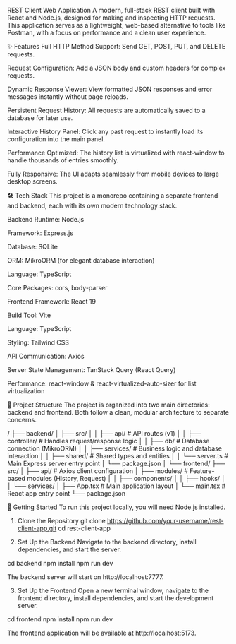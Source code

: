 REST Client Web Application
A modern, full-stack REST client built with React and Node.js, designed for making and inspecting HTTP requests. This application serves as a lightweight, web-based alternative to tools like Postman, with a focus on performance and a clean user experience.

✨ Features
Full HTTP Method Support: Send GET, POST, PUT, and DELETE requests.

Request Configuration: Add a JSON body and custom headers for complex requests.

Dynamic Response Viewer: View formatted JSON responses and error messages instantly without page reloads.

Persistent Request History: All requests are automatically saved to a database for later use.

Interactive History Panel: Click any past request to instantly load its configuration into the main panel.

Performance Optimized: The history list is virtualized with react-window to handle thousands of entries smoothly.

Fully Responsive: The UI adapts seamlessly from mobile devices to large desktop screens.

🛠️ Tech Stack
This project is a monorepo containing a separate frontend and backend, each with its own modern technology stack.

Backend
Runtime: Node.js

Framework: Express.js

Database: SQLite

ORM: MikroORM (for elegant database interaction)

Language: TypeScript

Core Packages: cors, body-parser

Frontend
Framework: React 19

Build Tool: Vite

Language: TypeScript

Styling: Tailwind CSS

API Communication: Axios

Server State Management: TanStack Query (React Query)

Performance: react-window & react-virtualized-auto-sizer for list virtualization

📂 Project Structure
The project is organized into two main directories: backend and frontend. Both follow a clean, modular architecture to separate concerns.

/
├── backend/
│   ├── src/
│   │   ├── api/          # API routes (v1)
│   │   ├── controller/   # Handles request/response logic
│   │   ├── db/           # Database connection (MikroORM)
│   │   ├── services/     # Business logic and database interaction
│   │   ├── shared/       # Shared types and entities
│   │   └── server.ts     # Main Express server entry point
│   └── package.json
│
└── frontend/
    ├── src/
    │   ├── api/          # Axios client configuration
    │   ├── modules/      # Feature-based modules (History, Request)
    │   │   ├── components/
    │   │   ├── hooks/
    │   │   └── services/
    │   ├── App.tsx       # Main application layout
    │   └── main.tsx      # React app entry point
    └── package.json

🚀 Getting Started
To run this project locally, you will need Node.js installed.

1. Clone the Repository
git clone https://github.com/your-username/rest-client-app.git
cd rest-client-app

2. Set Up the Backend
Navigate to the backend directory, install dependencies, and start the server.

cd backend
npm install
npm run dev

The backend server will start on http://localhost:7777.

3. Set Up the Frontend
Open a new terminal window, navigate to the frontend directory, install dependencies, and start the development server.

cd frontend
npm install
npm run dev

The frontend application will be available at http://localhost:5173.